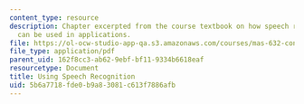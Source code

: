 ```yaml
---
content_type: resource
description: Chapter excerpted from the course textbook on how speech recognition
  can be used in applications.
file: https://ol-ocw-studio-app-qa.s3.amazonaws.com/courses/mas-632-conversational-computer-systems-fall-2008/5b6a7718fde0b9a83081c613f7886afb_shmandt_txt_ch8.pdf
file_type: application/pdf
parent_uid: 162f8cc3-ab62-9ebf-bf11-9334b6618eaf
resourcetype: Document
title: Using Speech Recognition
uid: 5b6a7718-fde0-b9a8-3081-c613f7886afb
---
```


